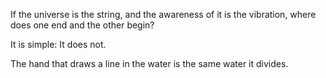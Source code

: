 If the universe is the string, and the awareness of it is the vibration, where does one end and the other begin?

It is simple: It does not.

The hand that draws a line in the water is the same water it divides.
